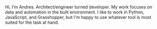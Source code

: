 Hi, I'm Andres. Architect/engineer turned developer. My work focuses on data and automation in the built environment. I like to work in Python, JavaScript, and Grasshopper, but I'm happy to use whatever tool is most suited for the task at hand.

